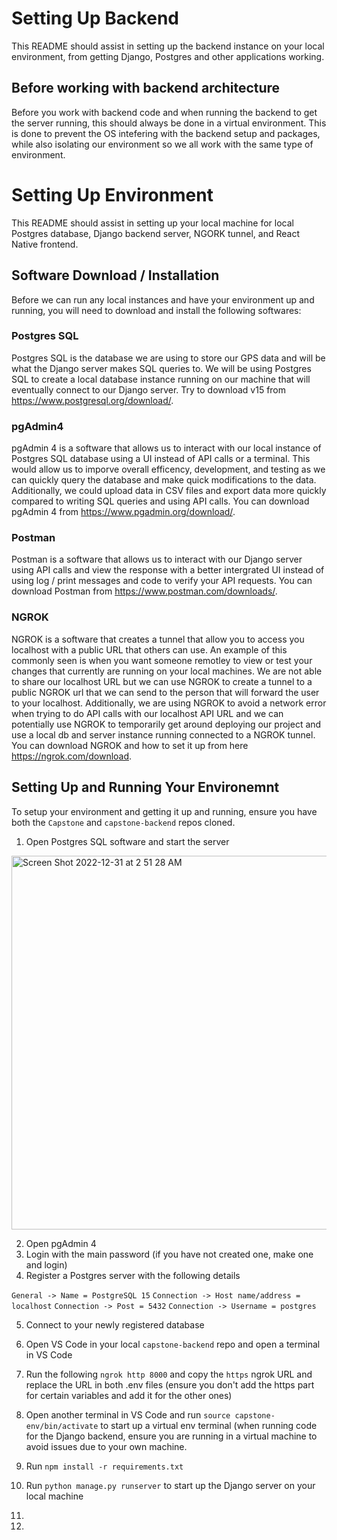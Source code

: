 # Setting Up Backend

This README should assist in setting up the backend instance on your local environment, from getting Django, Postgres and other applications working.

## Before working with backend architecture 

Before you work with backend code and when running the backend to get the server running, this should always be done in a virtual environment. This is done to prevent the OS intefering with the backend setup and packages, while also isolating our environment so we all work with the same type of environment. 

# Setting Up Environment

This README should assist in setting up your local machine for local Postgres database, Django backend server, NGORK tunnel, and React Native frontend.

## Software Download / Installation

Before we can run any local instances and have your environment up and running, you will need to download and install the following softwares:

### Postgres SQL

Postgres SQL is the database we are using to store our GPS data and will be what the Django server makes SQL queries to. We will be using Postgres SQL to create a local database instance running on our machine that will eventually connect to our Django server. Try to download v15 from https://www.postgresql.org/download/.

### pgAdmin4 

pgAdmin 4 is a software that allows us to interact with our local instance of Postgres SQL database using a UI instead of API calls or a terminal. This would allow us to imporve overall efficency, development, and testing as we can quickly query the database and make quick modifications to the data. Additionally, we could upload data in CSV files and export data more quickly compared to writing SQL queries and using API calls. You can download pgAdmin 4 from https://www.pgadmin.org/download/.

### Postman

Postman is a software that allows us to interact with our Django server using API calls and view the response with a better intergrated UI instead of using log / print messages and code to verify your API requests. You can download Postman from https://www.postman.com/downloads/.

### NGROK

NGROK is a software that creates a tunnel that allow you to access you localhost with a public URL that others can use. An example of this commonly seen is when you want someone remotley to view or test your changes that currently are running on your local machines. We are not able to share our localhost URL but we can use NGROK to create a tunnel to a public NGROK url that we can send to the person that will forward the user to your localhost. Additionally, we are using NGROK to avoid a network error when trying to do API calls with our localhost API URL and we can potentially use NGROK to temporarily get around deploying our project and use a local db and server instance running connected to a NGROK tunnel. You can download NGROK and how to set it up from here https://ngrok.com/download.

## Setting Up and Running Your Environemnt

To setup your environment and getting it up and running, ensure you have both the `Capstone` and `capstone-backend` repos cloned. 

1) Open Postgres SQL software and start the server

<img width="598" alt="Screen Shot 2022-12-31 at 2 51 28 AM" src="https://user-images.githubusercontent.com/24899889/210129679-6546ff93-d062-41d8-a869-f4ff7183aaee.png">

2) Open pgAdmin 4
3) Login with the main password (if you have not created one, make one and login)
4) Register a Postgres server with the following details

`General -> Name = PostgreSQL 15`
`Connection -> Host name/address = localhost`
`Connection -> Post = 5432`
`Connection -> Username = postgres`

5) Connect to your newly registered database
6) Open VS Code in your local `capstone-backend` repo and open a terminal in VS Code
7) Run the following `ngrok http 8000` and copy the `https` ngrok URL and replace the URL in both .env files (ensure you don't add the https part for certain variables and add it for the other ones)
8) Open another terminal in VS Code and run `source capstone-env/bin/activate` to start up a virtual env terminal (when running code for the Django backend, ensure you are running in a virtual machine to avoid issues due to your own machine. 
9) Run `npm install -r requirements.txt`
10) Run `python manage.py runserver` to start up the Django server on your local machine
11) 


5) 

